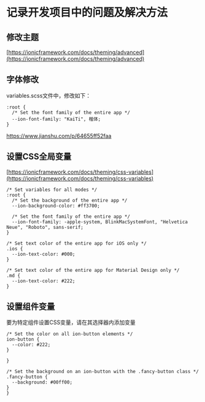 # 记录开发项目中的问题及解决方法

## 修改主题  

[https://ionicframework.com/docs/theming/advanced](https://ionicframework.com/docs/theming/advanced)

## 字体修改

variables.scss文件中，修改如下：

```code
:root {
  /* Set the font family of the entire app */
  --ion-font-family: "KaiTi", 楷体;
}
```

https://www.jianshu.com/p/64655ff52faa

## 设置CSS全局变量

[https://ionicframework.com/docs/theming/css-variables](https://ionicframework.com/docs/theming/css-variables)

```code
/* Set variables for all modes */
:root {
  /* Set the background of the entire app */
  --ion-background-color: #ff3700;

  /* Set the font family of the entire app */
  --ion-font-family: -apple-system, BlinkMacSystemFont, "Helvetica Neue", "Roboto", sans-serif;
}

/* Set text color of the entire app for iOS only */
.ios {
  --ion-text-color: #000;
}

/* Set text color of the entire app for Material Design only */
.md {
  --ion-text-color: #222;
}

```

## 设置组件变量

要为特定组件设置CSS变量，请在其选择器内添加变量

```code
/* Set the color on all ion-button elements */
ion-button {
  --color: #222;
}

}

/* Set the background on an ion-button with the .fancy-button class */
.fancy-button {
  --background: #00ff00;
}
}
```